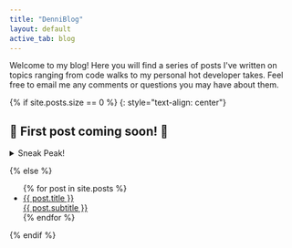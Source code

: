 ```yaml
---
title: "DenniBlog"
layout: default
active_tab: blog
---
```


Welcome to my blog! Here you will find a series of posts I've written on topics ranging from code walks to my personal hot developer takes. Feel free to email me any comments or questions you may have about them.

{% if site.posts.size == 0 %}
{: style="text-align: center"}

## 🚧 First post coming soon! 🚜

<details class="resume">
  <summary>Sneak Peak!</summary>
  <img src="/resources/imgs/fab_format_demo.gif" loading="lazy" />
</details>

{% else %}

<ul>
  {% for post in site.posts %}
    <li>
      <a href="{{ post.url }}">{{ post.title }}<br>{{ post.subtitle }}</a>
    </li>
  {% endfor %}
</ul>
{% endif %}

